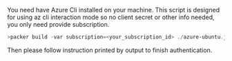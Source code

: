 You need have Azure Cli installed on your machine. This script is designed for using az cli interaction mode so no client secret or other info needed, you only need provide subscription.

```powershell
>packer build -var subscription=<your_subscription_id> ./azure-ubuntu.json
```

Then please follow instruction printed by output to finish authentication.